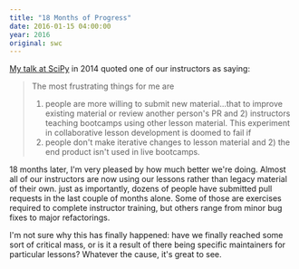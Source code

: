 ```yaml
---
title: "18 Months of Progress"
date: 2016-01-15 04:00:00
year: 2016
original: swc
---
```

[My talk at SciPy](https://youtu.be/1e26rp6qPbA?t=1748) in 2014
quoted one of our instructors as saying:

> The most frustrating things for me are
> 1) people are more willing to submit new material...that to improve existing material
> or review another person's PR
> and 2) instructors teaching bootcamps using other lesson material.
> This experiment in collaborative lesson development is doomed to fail if
> 1) people don't make iterative changes to lesson material
> and 2) the end product isn't used in live bootcamps.

18 months later,
I'm very pleased by how much better we're doing.
Almost all of our instructors are now using our lessons rather than legacy material of their own.
just as importantly,
dozens of people have submitted pull requests in the last couple of months alone.
Some of those are exercises required to complete instructor training,
but others range from minor bug fixes to major refactorings.

I'm not sure why this has finally happened:
have we finally reached some sort of critical mass,
or is it a result of there being specific maintainers for particular lessons?
Whatever the cause,
it's great to see.
